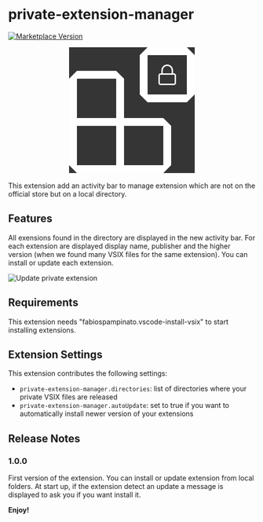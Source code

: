 # private-extension-manager

[![Marketplace Version](https://vsmarketplacebadge.apphb.com/version/juliencroain.private-extension-manager.svg)](https://marketplace.visualstudio.com/items?itemName=juliencroain.private-extension-manager)

<p align="center">
  <img src="https://raw.githubusercontent.com/JulienCroain/private-extension-manager/master/media/privateExtensionIcon.png" alt="Logo">
</p>

This extension add an activity bar to manage extension which are not on the official store but on a local directory.

## Features

All exensions found in the directory are displayed in the new activity bar.
For each extension are displayed display name, publisher and the higher version (when we found many VSIX files for the same extension).
You can install or update each extension.

![Update private extension](/media/update.gif)

## Requirements

This extension needs "fabiospampinato.vscode-install-vsix" to start installing extensions.

## Extension Settings

This extension contributes the following settings:

- `private-extension-manager.directories`: list of directories where your private VSIX files are released
- `private-extension-manager.autoUpdate`: set to true if you want to automatically install newer version of your extensions

## Release Notes

### 1.0.0

First version of the extension.
You can install or update extension from local folders.
At start up, if the extension detect an update a message is displayed to ask you if you want install it.

**Enjoy!**
